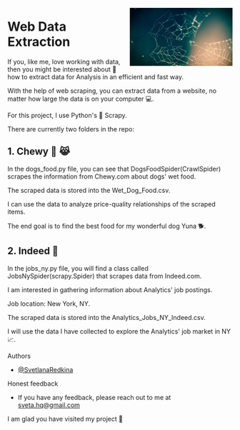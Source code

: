 <img
  align="right"
  src="logo.jpg"
  style="width: 230px; height: 130px"> 
# Web Data Extraction

If you, like me, love working with data, then you might be interested about 👀 how to extract data for Analysis in an efficient and fast way.

With the help of web scraping, you can extract data from a website, no matter how large the data is on your computer 💻. 

For this project, I use Python's 🐍 Scrapy.

There are currently two folders in the repo:

## 1. Chewy 🐶 😹

In the dogs_food.py file, you can see that DogsFoodSpider(CrawlSpider) scrapes the information from Chewy.com about dogs' wet food.

The scraped data is stored into the Wet_Dog_Food.csv.

I can use the data to analyze price-quality relationships of the scraped items. 

The end goal is to find the best food for my wonderful dog Yuna 🐕.

## 2. Indeed 👷

In the jobs_ny.py file, you will find a class called JobsNySpider(scrapy.Spider) that scrapes data from Indeed.com.

I am interested in gathering information about Analytics' job postings.

Job location: New York, NY.

The scraped data is stored into the Analytics_Jobs_NY_Indeed.csv.

I will use the data I have collected to explore the Analytics' job market in NY 📈.

Authors

- [@SvetlanaRedkina](https://github.com/SvetlanaRedkina)


Honest feedback

- If you have any feedback, please reach out to me at sveta.hq@gmail.com

I am glad you have visited my project 🌹
